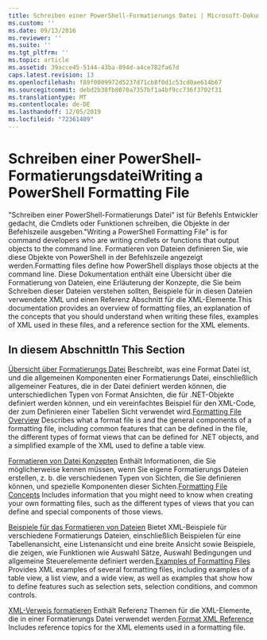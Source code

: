 ```yaml
---
title: Schreiben einer PowerShell-Formatierungs Datei | Microsoft-Dokumentation
ms.custom: ''
ms.date: 09/13/2016
ms.reviewer: ''
ms.suite: ''
ms.tgt_pltfrm: ''
ms.topic: article
ms.assetid: 39acce45-5144-43ba-894d-a4ce782fa67d
caps.latest.revision: 13
ms.openlocfilehash: f89f0009972d5237d71cb8f0d1c53cd0ae614b67
ms.sourcegitcommit: debd2b38fb8070a7357bf1a4bf9cc736f3702f31
ms.translationtype: MT
ms.contentlocale: de-DE
ms.lasthandoff: 12/05/2019
ms.locfileid: "72361409"
---
```

# <a name="writing-a-powershell-formatting-file"></a><span data-ttu-id="1cc2e-102">Schreiben einer PowerShell-Formatierungsdatei</span><span class="sxs-lookup"><span data-stu-id="1cc2e-102">Writing a PowerShell Formatting File</span></span>

<span data-ttu-id="1cc2e-103">"Schreiben einer PowerShell-Formatierungs Datei" ist für Befehls Entwickler gedacht, die Cmdlets oder Funktionen schreiben, die Objekte in der Befehlszeile ausgeben.</span><span class="sxs-lookup"><span data-stu-id="1cc2e-103">"Writing a PowerShell Formatting File" is for command developers who are writing cmdlets or functions that output objects to the command line.</span></span> <span data-ttu-id="1cc2e-104">Formatieren von Dateien definieren Sie, wie diese Objekte von PowerShell in der Befehlszeile angezeigt werden.</span><span class="sxs-lookup"><span data-stu-id="1cc2e-104">Formatting files define how PowerShell displays those objects at the command line.</span></span> <span data-ttu-id="1cc2e-105">Diese Dokumentation enthält eine Übersicht über die Formatierung von Dateien, eine Erläuterung der Konzepte, die Sie beim Schreiben dieser Dateien verstehen sollten, Beispiele für in diesen Dateien verwendete XML und einen Referenz Abschnitt für die XML-Elemente.</span><span class="sxs-lookup"><span data-stu-id="1cc2e-105">This documentation provides an overview of formatting files, an explanation of the concepts that you should understand when writing these files, examples of XML used in these files, and a reference section for the XML elements.</span></span>

## <a name="in-this-section"></a><span data-ttu-id="1cc2e-106">In diesem Abschnitt</span><span class="sxs-lookup"><span data-stu-id="1cc2e-106">In This Section</span></span>

<span data-ttu-id="1cc2e-107">[Übersicht über Formatierungs Datei](./formatting-file-overview.md) Beschreibt, was eine Format Datei ist, und die allgemeinen Komponenten einer Formatierungs Datei, einschließlich allgemeiner Features, die in der Datei definiert werden können, die unterschiedlichen Typen von Format Ansichten, die für .NET-Objekte definiert werden können, und ein vereinfachtes Beispiel für den XML-Code, der zum Definieren einer Tabellen Sicht verwendet wird.</span><span class="sxs-lookup"><span data-stu-id="1cc2e-107">[Formatting File Overview](./formatting-file-overview.md) Describes what a format file is and the general components of a formatting file, including common features that can be defined in the file, the different types of format views that can be defined for .NET objects, and a simplified example of the XML used to define a table view.</span></span>

<span data-ttu-id="1cc2e-108">[Formatieren von Datei Konzepten](./formatting-file-concepts.md) Enthält Informationen, die Sie möglicherweise kennen müssen, wenn Sie eigene Formatierungs Dateien erstellen, z. b. die verschiedenen Typen von Sichten, die Sie definieren können, und spezielle Komponenten dieser Sichten.</span><span class="sxs-lookup"><span data-stu-id="1cc2e-108">[Formatting File Concepts](./formatting-file-concepts.md) Includes information that you might need to know when creating your own formatting files, such as the different types of views that you can define and special components of those views.</span></span>

<span data-ttu-id="1cc2e-109">[Beispiele für das Formatieren von Dateien](./examples-of-formatting-files.md) Bietet XML-Beispiele für verschiedene Formatierungs Dateien, einschließlich Beispielen für eine Tabellenansicht, eine Listenansicht und eine breite Ansicht sowie Beispiele, die zeigen, wie Funktionen wie Auswahl Sätze, Auswahl Bedingungen und allgemeine Steuerelemente definiert werden.</span><span class="sxs-lookup"><span data-stu-id="1cc2e-109">[Examples of Formatting Files](./examples-of-formatting-files.md) Provides XML examples of several formatting files, including examples of a table view, a list view, and a wide view, as well as examples that show how to define features such as selection sets, selection conditions, and common controls.</span></span>

<span data-ttu-id="1cc2e-110">[XML-Verweis formatieren](./format-schema-xml-reference.md) Enthält Referenz Themen für die XML-Elemente, die in einer Formatierungs Datei verwendet werden.</span><span class="sxs-lookup"><span data-stu-id="1cc2e-110">[Format XML Reference](./format-schema-xml-reference.md) Includes reference topics for the XML elements used in a formatting file.</span></span>
